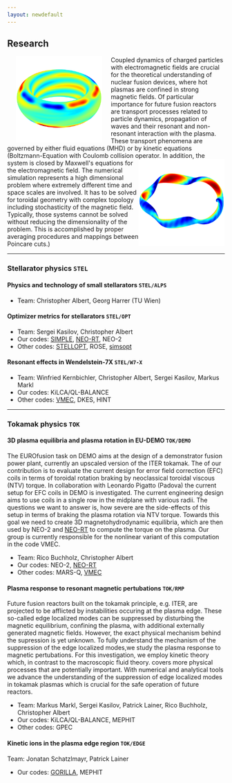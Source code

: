 ```yaml
---
layout: newdefault
---
```


## Research

<img align="left" width="200" height="200" style="vertical-align:middle;margin:0px 20px" src="/assets/Bilder/aug30835_rmp_homepage.png">
Coupled dynamics of charged particles with electromagnetic fields are crucial for the theoretical understanding of nuclear fusion devices, where hot plasmas are confined in strong magnetic fields. Of particular importance for future fusion reactors are transport processes related to particle dynamics, propagation of waves and their resonant and non-resonant interaction with the plasma. These transport phenomena are governed by either fluid equations (MHD) or by kinetic equations (Boltzmann-Equation with Coulomb collision operator.

  <!---![Let's include a picture](/assets/Bilder/aug30835_rmp_homepage.png "Test"){:style="display:block; margin-left:auto; margin-right:auto"}--->
  
<img align="right" width="200" height="200" src="/assets/Bilder/w7x_homepage.png">
In addition, the system is closed by Maxwell's equations for the electromagnetic field. The numerical simulation represents a high dimensional problem where extremely different time and space scales are involved. It has to be solved for toroidal geometry with complex topology including stochasticity of the magnetic field. Typically, those systems cannot be solved without reducing the dimensionality of the problem. This is accomplished by proper averaging procedures and mappings between Poincare cuts.)
<!---![Testimage<](/assets/Bilder/w7x_homepage.png)--->

----

### Stellarator physics `STEL` 

#### Physics and technology of small stellarators `STEL/ALPS` 

* Team: Christopher Albert, Georg Harrer (TU Wien)

#### Optimizer metrics for stellarators `STEL/OPT` 

* Team: Sergei Kasilov, Christopher Albert 
* Our codes: [SIMPLE](https://github.com/itpplasma/SIMPLE), [NEO-RT](https://github.com/itpplasma/NEO-RT), NEO-2
* Other codes: [STELLOPT](https://github.com/PrincetonUniversity/STELLOPT), ROSE, [simsopt](https://github.com/hiddenSymmetries/simsopt)


#### Resonant effects in Wendelstein-7X `STEL/W7-X` 

* Team: Winfried Kernbichler, Christopher Albert, Sergei Kasilov, Markus Markl
* Our codes: KiLCA/QL-BALANCE
* Other codes: [VMEC](https://github.com/PrincetonUniversity/STELLOPT), DKES, HINT

----

### Tokamak physics `TOK` 

#### 3D plasma equilibria and plasma rotation in EU-DEMO `TOK/DEMO` 
The EUROfusion task on DEMO aims at the design of a demonstrator fusion power plant, currently an upscaled version of the ITER tokamak.
The of our contribution is to evaluate the current design for error field correction (EFC) coils in terms of toroidal rotation braking by neoclassical toroidal viscous (NTV) torque.
In collaboration with Leonardo Pigatto (Padova) the current setup for EFC coils in DEMO is investigated.
The current engineering design aims to use coils in a single row in the midplane with various radii.
The questions we want to answer is, how severe are the side-effects of this setup in terms of braking the plasma rotation via NTV torque.
Towards this goal we need to create 3D magnetohydrodynamic equilibria, which are then used by NEO-2 and [NEO-RT](https://github.com/itpplasma/NEO-RT) to compute the torque on the plasma. Our group is currently responsible for the nonlinear variant of this computation in the code VMEC.

* Team: Rico Buchholz, Christopher Albert
* Our codes: NEO-2, [NEO-RT](https://github.com/itpplasma/NEO-RT)
* Other codes: MARS-Q, [VMEC](https://github.com/PrincetonUniversity/STELLOPT)

#### Plasma response to resonant magnetic pertubations `TOK/RMP`
Future fusion reactors built on the tokamak principle, e.g. ITER, are projected to be afflicted by instabilities occuring at the plasma edge. These so-called edge localized modes can be suppressed by disturbing the magnetic equilibrium, confining the plasma, with additional externally generated magnetic fields. However, the exact physical mechanism behind the supression is yet unknown.
To fully understand the mechanism of the suppression of the edge localized modes,we study the plasma response to magnetic pertubations. For this investigation, we employ kinetic theory which, in contrast to the macroscopic fluid theory. covers more physical processes that are potentially important. With numerical and analytical tools we advance the understanding of the suppression of edge localized modes in tokamak plasmas which is crucial for the safe operation of future reactors.

* Team: Markus Markl, Sergei Kasilov, Patrick Lainer, Rico Buchholz, Christopher Albert
* Our codes: KiLCA/QL-BALANCE, MEPHIT
* Other codes: GPEC

#### Kinetic ions in the plasma edge region `TOK/EDGE`
Team: Jonatan Schatzlmayr, Patrick Lainer

* Our codes: [GORILLA](https://github.com/itpplasma/GORILLA), MEPHIT
